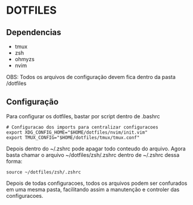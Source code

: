 # DOTFILES

## Dependencias
 - tmux
 - zsh
 - ohmyzs
 - nvim

OBS: Todos os arquivos de configuração devem fica dentro da pasta /dotfiles

## Configuração

Para configurar os dotfiles, bastar por script dentro de .bashrc

```
# Configuracao dos imports para centralizar configuracoes
export XDG_CONFIG_HOME="$HOME/dotfiles/nvim/init.vim"
export TMUX_CONFIG="$HOME/dotfiles/tmux/tmux.conf"
```

Depois dentro do ~/.zshrc pode apagar todo conteudo do arquivo. Agora basta chamar
o arquivo ~/dotfiles/zsh/.zshrc dentro de ~/.zshrc dessa forma:

``source ~/dotfiles/zsh/.zshrc``

Depois de todas configuracoes, todos os arquivos podem ser confurados em uma mesma pasta,
facilitando assim a manutenção e controler das configuracoes.
